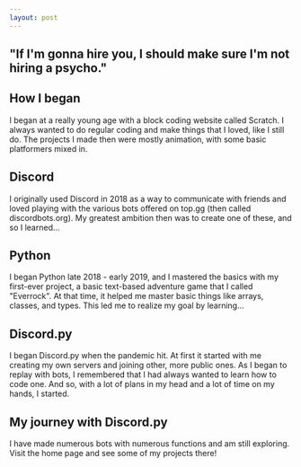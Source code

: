```yaml
---
layout: post
---
```


## "If I'm gonna hire you, I should make sure I'm not hiring a psycho."

## How I began

I began at a really young age with a block coding website called Scratch. I always wanted to do regular coding and make things that I loved, like I still do. The projects I made then were mostly animation, with some basic platformers mixed in.

## Discord

I originally used Discord in 2018 as a way to communicate with friends and loved playing with the various bots offered on top.gg (then called discordbots.org). My greatest ambition then was to create one of these, and so I learned...

## Python

I began Python late 2018 - early 2019, and I mastered the basics with my first-ever project, a basic text-based adventure game that I called "Everrock". At that time, it helped me master basic things like arrays, classes, and types. This led me to realize my goal by learning... 

## Discord.py

I began Discord.py when the pandemic hit. At first it started with me creating my own servers and joining other, more public ones. As I began to replay with bots, I remembered that I had always wanted to learn how to code one. And so, with a lot of plans in my head and a lot of time on my hands, I started.

## My journey with Discord.py

I have made numerous bots with numerous functions and am still exploring. Visit the home page and see some of my projects there!
